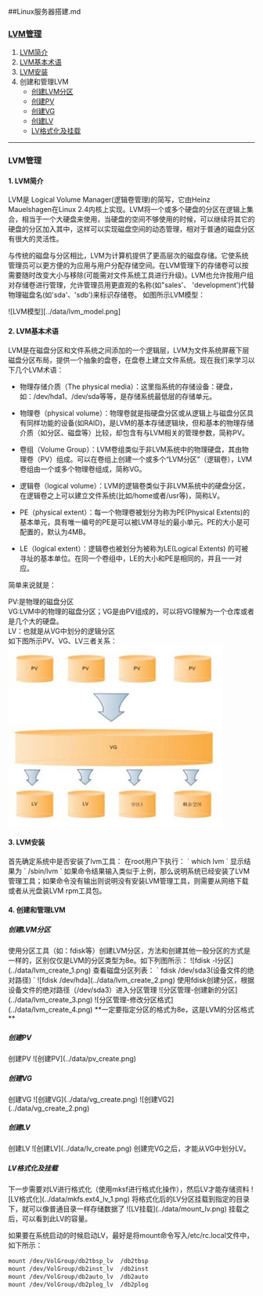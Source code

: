 ##Linux服务器搭建.md
### [LVM管理](#lvm) 
1.  [LVM简介](#lvm_intro)
2.  [LVM基本术语](#lvm_basic)
3.  [LVM安装](#lvm_install)
4.  创建和管理LVM
    - [创建LVM分区](#lvm_create)
    - [创建PV](#pv_create)
    - [创建VG](#vg_create)
    - [创建LV](#lv_create)
    - [LV格式化及挂载](#lv_mount)

------------------------------

<h3 id="lvm">LVM管理</h3>
<h4 id="lvm_intro">1. LVM简介</h4>  
LVM是 Logical Volume Manager(逻辑卷管理)的简写，它由Heinz Mauelshagen在Linux 2.4内核上实现。LVM将一个或多个硬盘的分区在逻辑上集合，相当于一个大硬盘来使用，当硬盘的空间不够使用的时候，可以继续将其它的硬盘的分区加入其中，这样可以实现磁盘空间的动态管理，相对于普通的磁盘分区有很大的灵活性。

与传统的磁盘与分区相比，LVM为计算机提供了更高层次的磁盘存储。它使系统管理员可以更方便的为应用与用户分配存储空间。在LVM管理下的存储卷可以按需要随时改变大小与移除(可能需对文件系统工具进行升级)。LVM也允许按用户组对存储卷进行管理，允许管理员用更直观的名称(如"sales'、 'development')代替物理磁盘名(如'sda'、'sdb')来标识存储卷。
如图所示LVM模型：

![LVM模型][../data/lvm_model.png] 

<h4 id="lvm_basic">2. LVM基本术语</h4>
LVM是在磁盘分区和文件系统之间添加的一个逻辑层，LVM为文件系统屏蔽下层磁盘分区布局，提供一个抽象的盘卷，在盘卷上建立文件系统。现在我们来学习以下几个LVM术语：

  - 物理存储介质（The physical media）：这里指系统的存储设备：硬盘，如：/dev/hda1、/dev/sda等等，是存储系统最低层的存储单元。

  - 物理卷（physical volume）：物理卷就是指硬盘分区或从逻辑上与磁盘分区具有同样功能的设备(如RAID)，是LVM的基本存储逻辑块，但和基本的物理存储介质（如分区、磁盘等）比较，却包含有与LVM相关的管理参数，简称PV。

  - 卷组（Volume Group）：LVM卷组类似于非LVM系统中的物理硬盘，其由物理卷（PV）组成。可以在卷组上创建一个或多个“LVM分区”（逻辑卷），LVM卷组由一个或多个物理卷组成，简称VG。

  - 逻辑卷（logical volume）：LVM的逻辑卷类似于非LVM系统中的硬盘分区，在逻辑卷之上可以建立文件系统(比如/home或者/usr等)，简称LV。

  - PE（physical extent）：每一个物理卷被划分为称为PE(Physical Extents)的基本单元，具有唯一编号的PE是可以被LVM寻址的最小单元。PE的大小是可配置的，默认为4MB。

  - LE（logical extent）：逻辑卷也被划分为被称为LE(Logical Extents) 的可被寻址的基本单位。在同一个卷组中，LE的大小和PE是相同的，并且一一对应。

简单来说就是：  

PV:是物理的磁盘分区  
VG:LVM中的物理的磁盘分区；VG是由PV组成的，可以将VG理解为一个仓库或者是几个大的硬盘。  
LV：也就是从VG中划分的逻辑分区  
如下图所示PV、VG、LV三者关系：  
![PV VG LV三者关系](../data/pv_vg_lv.png)

<h4 id="lvm_install">3. LVM安装</h4>
首先确定系统中是否安装了lvm工具：  
在root用户下执行：  
`
which lvm
`  
显示结果为  
`  /sbin/lvm
`  
如果命令结果输入类似于上例，那么说明系统已经安装了LVM管理工具；如果命令没有输出则说明没有安装LVM管理工具，则需要从网络下载或者从光盘装LVM rpm工具包。

<h4 id="lvm_install">4. 创建和管理LVM</h4>
<h5 id="lvm_create">创建LVM分区</h5>
使用分区工具（如：fdisk等）创建LVM分区，方法和创建其他一般分区的方式是一样的，区别仅仅是LVM的分区类型为8e。如下列图所示：  
![fdisk -l分区](../data/lvm_create_1.png)  
查看磁盘分区列表：
`
fdisk /dev/sda3(设备文件的绝对路径)
`  
![fdisk /dev/hda](../data/lvm_create_2.png)   
使用fdisk创建分区，根据设备文件的绝对路径（/dev/sda3）进入分区管理  
![分区管理-创建新的分区](../data/lvm_create_3.png)  
![分区管理-修改分区格式](../data/lvm_create_4.png)  
**一定要指定分区的格式为8e，这是LVM的分区格式**  
<h5 id="pv_create">创建PV</h5>
创建PV  
![创建PV](../data/pv_create.png)
<h5 id="vg_create">创建VG</h5>
创建VG  
![创建VG](../data/vg_create.png)  
![创建VG2](../data/vg_create_2.png)  
<h5 id="lv_create">创建LV</h5>
创建LV  
![创建LV](../data/lv_create.png)  
创建完VG之后，才能从VG中划分LV。
<h5 id="lv_mount">LV格式化及挂载</h5>
下一步需要对LV进行格式化（使用mksf进行格式化操作），然后LV才能存储资料  
![LV格式化](../data/mkfs.ext4_lv_1.png)  
将格式化后的LV分区挂载到指定的目录下，就可以像普通目录一样存储数据了  
![LV挂载](../data/mount_lv.png)  
挂载之后，可以看到此LV的容量。

如果要在系统启动的时候启动LV，最好是将mount命令写入/etc/rc.local文件中，如下所示： 
```
mount /dev/VolGroup/db2tbsp_lv  /db2tbsp
mount /dev/VolGroup/db2inst_lv  /db2inst
mount /dev/VolGroup/db2auto_lv  /db2auto
mount /dev/VolGroup/db2plog_lv  /db2plog

```
